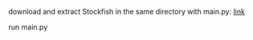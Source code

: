 download and extract Stockfish in the same directory with main.py: [link](https://stockfishchess.org/download/)

run main.py
